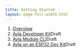 ```yaml
---
title: Getting Started
layout: page-full-width.html
---
```


1. [Overview](overview)
1. [Ayla Developer Kit](ayla-developer-kit)<span class="draft">Draft</span>
1. [Ayla Module CLI](ayla-module-cli)<span class="draft">Draft</span>
1. [Ayla on an ESP32 Dev Kit](ayla-on-an-esp32devkit)<span class="draft">Draft</span>
